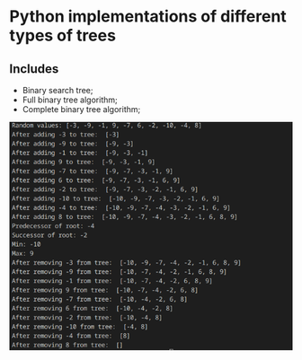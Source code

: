 # Python implementations of different types of trees
## Includes
- Binary search tree;
- Full binary tree algorithm;
- Complete binary tree algorithm;

![](media/bst_demo.png)